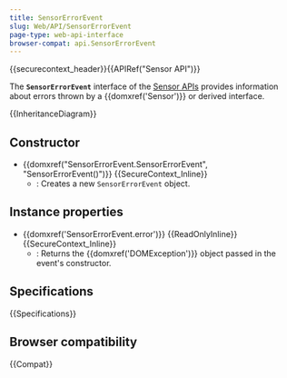 ```yaml
---
title: SensorErrorEvent
slug: Web/API/SensorErrorEvent
page-type: web-api-interface
browser-compat: api.SensorErrorEvent
---
```


{{securecontext_header}}{{APIRef("Sensor API")}}

The **`SensorErrorEvent`** interface of the [Sensor APIs](/en-US/docs/Web/API/Sensor_APIs) provides information about errors thrown by a {{domxref('Sensor')}} or derived interface.

{{InheritanceDiagram}}

## Constructor

- {{domxref("SensorErrorEvent.SensorErrorEvent", "SensorErrorEvent()")}} {{SecureContext_Inline}}
  - : Creates a new `SensorErrorEvent` object.

## Instance properties

- {{domxref('SensorErrorEvent.error')}} {{ReadOnlyInline}} {{SecureContext_Inline}}
  - : Returns the {{domxref('DOMException')}} object passed in the event's constructor.

## Specifications

{{Specifications}}

## Browser compatibility

{{Compat}}
